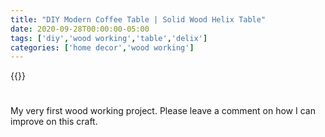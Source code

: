```yaml
---
title: "DIY Modern Coffee Table | Solid Wood Helix Table"
date: 2020-09-28T00:00:00-05:00
tags: ['diy','wood working','table','delix']
categories: ['home decor','wood working']
---
```


{{<youtube i8HEp4wBaZQ>}}

#

My very first wood working project. Please leave a comment on how I can improve on this craft.